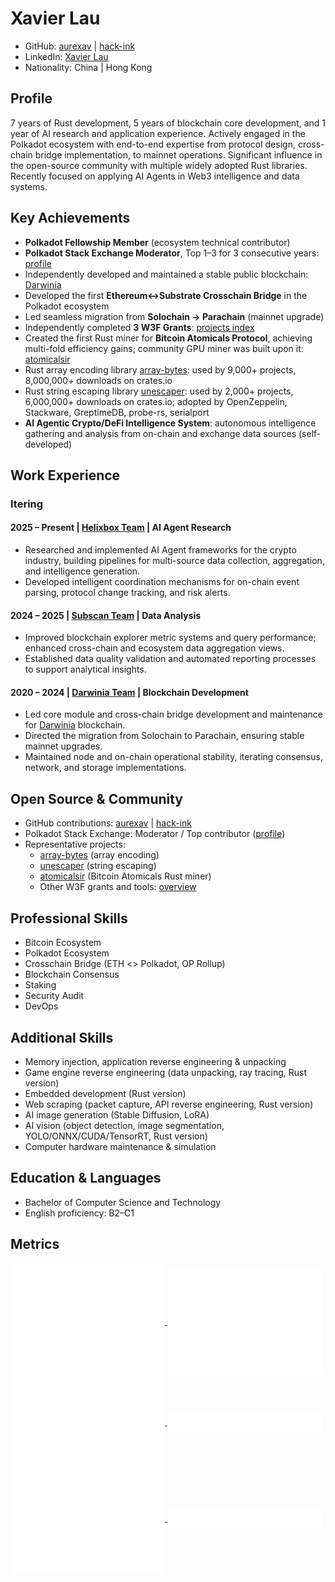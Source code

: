 # Xavier Lau

- GitHub: [aurexav](https://github.com/aurexav) | [hack-ink](https://github.com/hack-ink)
- LinkedIn: [Xavier Lau](https://www.linkedin.com/in/xavier-lau-b0655310a)
- Nationality: China | Hong Kong

## Profile

7 years of Rust development, 5 years of blockchain core development, and 1 year of AI research and application experience. Actively engaged in the Polkadot ecosystem with end-to-end expertise from protocol design, cross-chain bridge implementation, to mainnet operations. Significant influence in the open-source community with multiple widely adopted Rust libraries. Recently focused on applying AI Agents in Web3 intelligence and data systems.

## Key Achievements

- **Polkadot Fellowship Member** (ecosystem technical contributor)
- **Polkadot Stack Exchange Moderator**, Top 1–3 for 3 consecutive years: [profile](https://substrate.stackexchange.com/users/251/aurexav)
- Independently developed and maintained a stable public blockchain: [Darwinia](https://github.com/darwinia-network/darwinia)
- Developed the first **Ethereum↔Substrate Crosschain Bridge** in the Polkadot ecosystem
- Led seamless migration from **Solochain → Parachain** (mainnet upgrade)
- Independently completed **3 W3F Grants**: [projects index](https://github.com/hack-ink)
- Created the first Rust miner for **Bitcoin Atomicals Protocol**, achieving multi-fold efficiency gains; community GPU miner was built upon it: [atomicalsir](https://github.com/hack-ink/atomicalsir)
- Rust array encoding library [array-bytes](https://github.com/hack-ink/array-bytes): used by 9,000+ projects, 8,000,000+ downloads on crates.io
- Rust string escaping library [unescaper](https://github.com/hack-ink/unescaper): used by 2,000+ projects, 6,000,000+ downloads on crates.io; adopted by OpenZeppelin, Stackware, GreptimeDB, probe-rs, serialport
- **AI Agentic Crypto/DeFi Intelligence System**: autonomous intelligence gathering and analysis from on-chain and exchange data sources (self-developed)

## Work Experience

### Itering

#### 2025 – Present | [Helixbox Team](https://github.com/helixbox) | AI Agent Research

- Researched and implemented AI Agent frameworks for the crypto industry, building pipelines for multi-source data collection, aggregation, and intelligence generation.
- Developed intelligent coordination mechanisms for on-chain event parsing, protocol change tracking, and risk alerts.

#### 2024 – 2025 | [Subscan Team](https://github.com/subscan-explorer) | Data Analysis

- Improved blockchain explorer metric systems and query performance; enhanced cross-chain and ecosystem data aggregation views.
- Established data quality validation and automated reporting processes to support analytical insights.

#### 2020 – 2024 | [Darwinia Team](https://github.com/darwinia-network) | Blockchain Development

- Led core module and cross-chain bridge development and maintenance for [Darwinia](https://github.com/darwinia-network/darwinia) blockchain.
- Directed the migration from Solochain to Parachain, ensuring stable mainnet upgrades.
- Maintained node and on-chain operational stability, iterating consensus, network, and storage implementations.

## Open Source & Community

- GitHub contributions: [aurexav](https://github.com/aurexav) | [hack-ink](https://github.com/hack-ink)
- Polkadot Stack Exchange: Moderator / Top contributor ([profile](https://substrate.stackexchange.com/users/251/aurexav))
- Representative projects:
  - [array-bytes](https://github.com/hack-ink/array-bytes) (array encoding)
  - [unescaper](https://github.com/hack-ink/unescaper) (string escaping)
  - [atomicalsir](https://github.com/hack-ink/atomicalsir) (Bitcoin Atomicals Rust miner)
  - Other W3F grants and tools: [overview](https://github.com/hack-ink)

## Professional Skills

- Bitcoin Ecosystem
- Polkadot Ecosystem
- Crosschain Bridge (ETH <> Polkadot, OP Rollup)
- Blockchain Consensus
- Staking
- Security Audit
- DevOps

## Additional Skills

- Memory injection, application reverse engineering & unpacking
- Game engine reverse engineering (data unpacking, ray tracing, Rust version)
- Embedded development (Rust version)
- Web scraping (packet capture, API reverse engineering, Rust version)
- AI image generation (Stable Diffusion, LoRA)
- AI vision (object detection, image segmentation, YOLO/ONNX/CUDA/TensorRT, Rust version)
- Computer hardware maintenance & simulation

## Education & Languages

- Bachelor of Computer Science and Technology
- English proficiency: B2–C1

## Metrics

<a href="https://github.com/AurevoirXavier">
  <img align="center" alt="base" width="49%" src="./metrics.base.svg"/>
</a>
<a href="https://github.com/AurevoirXavier">
  <img align="center" alt="isocalendar" width="49%" src="./metrics.plugin.isocalendar.fullyear.svg"/>
</a>
<a href="https://github.com/AurevoirXavier">
  <img align="center" alt="languages" width="49%" src="./metrics.plugin.languages.indepth.svg"/>
</a>
<a href="https://github.com/AurevoirXavier">
  <img align="center" alt="habits" width="49%" src="./metrics.plugin.habits.facts.svg"/>
</a>
<a href="https://github.com/AurevoirXavier">
  <img align="center" alt="notable" width="49%" src="./metrics.plugin.notable.indepth.svg"/>
</a>
<a href="https://github.com/AurevoirXavier">
  <img align="center" alt="activity" width="49%" src="./metrics.plugin.activity.svg"/>
</a>
